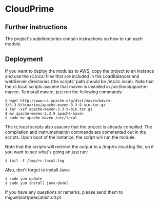 
# CloudPrime # 

## Further instructions ##

The project's subdirectories contain instructions on how to run each module.

## Deployment ##

If you want to deploy the modules to AWS, copy the project to an
instance and use the rc.local files that are included in the LoadBalancer and
webServer directories (the scripts' path should be /etc/rc.local). Note that 
the rc.local scripts assume that maven is installed in /usr/local/apache-maven. 
To install maven, just run the following commands:

<pre><code>$ wget http://www-us.apache.org/dist/maven/maven-3/3.3.9/binaries/apache-maven-3.3.9-bin.tar.gz
$ tar -xzf apache-maven-3.3.9-bin.tar.gz
$ mv apache-maven-3.3.9 apache-maven
$ sudo mv apache-maven /usr/local </code></pre>

The rc.local scripts also assume that the project is already compiled. The 
compilation and instrumentation commands are commented out in the scripts. 
Upon boot of the instance, the script will run the module.

Note that the scripts will redirect the output to a /tmp/rc.local.log file, so if
you want to see what's going on just run:

<pre><code>$ tail -f /tmp/rc.local.log</code></pre>

Also, don't forget to install Java:

<pre><code>$ sudo yum update
$ sudo yum install java-devel</code></pre>

If you have any questions or remarks, please send them to miguel(dot)pires(at)ist.utl.pt

